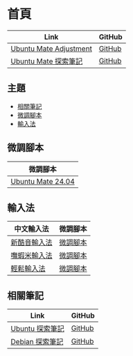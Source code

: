 

# 首頁

| Link | GitHub |
| ---- | ------ |
| [Ubuntu Mate Adjustment](https://samwhelp.github.io/ubuntu-mate-adjustment/) | [GitHub](https://github.com/samwhelp/ubuntu-mate-adjustment) |
| [Ubuntu Mate 探索筆記](https://samwhelp.github.io/note-about-ubuntu-mate/) | [GitHub](https://github.com/samwhelp/note-about-ubuntu-mate) |




## 主題

* [相關筆記](#相關筆記)
* [微調腳本](#微調腳本)
* [輸入法](#輸入法)




## 微調腳本

| 微調腳本 |
| -------- |
| [Ubuntu Mate 24.04](https://github.com/samwhelp/ubuntu-mate-adjustment/tree/main/prototype/main) |




## 輸入法

| 中文輸入法 | 微調腳本 |
| ---------- | -------- |
| [新酷音輸入法](https://samwhelp.github.io/note-about-ubuntu-mate/read/subject/input-method/fcitx5/module/fcitx5-chewing.html) | [微調腳本](https://github.com/samwhelp/ubuntu-mate-adjustment/tree/main/prototype/main/im-config/fcitx5/fcitx5-chewing) |
| [嘸蝦米輸入法](https://samwhelp.github.io/note-about-ubuntu-mate/read/subject/input-method/fcitx5/table/fcitx5-table-boshiamy.html) | [微調腳本](https://github.com/samwhelp/ubuntu-mate-adjustment/tree/main/prototype/main/im-config/fcitx5/fcitx5-table-boshiamy) |
| [輕鬆輸入法](https://samwhelp.github.io/note-about-ubuntu-mate/read/subject/input-method/fcitx5/table/fcitx5-table-easy-large.html) | [微調腳本](https://github.com/samwhelp/ubuntu-mate-adjustment/tree/main/prototype/main/im-config/fcitx5/fcitx5-table-easy-large) |




## 相關筆記

| Link | GitHub |
| ---- | ------ |
| [Ubuntu 探索筆記](https://samwhelp.github.io/note-about-ubuntu/) | [GitHub](https://github.com/samwhelp/note-about-ubuntu) |
| [Debian 探索筆記](https://samwhelp.github.io/note-about-debian/) | [GitHub](https://github.com/samwhelp/note-about-debian) |
